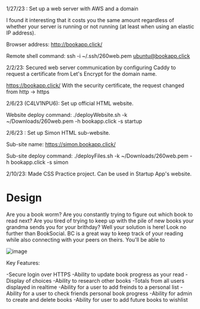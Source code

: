 1/27/23 :
Set up a web server with AWS and a domain

I found it interesting that it costs you the same amount regardless of whether your server is running or not running (at least when using an elastic IP address).

Browser address: http://bookapp.click/

Remote shell command: ssh -i ~/.ssh/260web.pem ubuntu@bookapp.click

2/2/23:
Secured web server communication by configuring Caddy to request a certificate from Let's Encrypt for the domain name.

https://bookapp.click/
With the security certificate, the request changed from http -> https

2/6/23 (C4LV1NPU6):
Set up official HTML website.


Website deploy command: ./deployWebsite.sh -k ~/Downloads/260web.pem -h bookapp.click -s startup


2/6/23 :
Set up Simon HTML sub-website.


Sub-site name: https://simon.bookapp.click/

Sub-site deploy command: ./deployFiles.sh -k ~/Downloads/260web.pem -h bookapp.click -s simon

2/10/23:
Made CSS Practice project. Can be used in Startup App's website.


# Design

Are you a book worm? Are you constantly trying to figure out which book to read next? Are you tired of trying to keep up with the pile of new books your grandma sends you for your brithday? Well your solution is here!
Look no further than BookSocial. BC is a great way to keep track of your reading while also connecting with your peers on theirs. You'll be able to 

![image](https://user-images.githubusercontent.com/56054621/215150230-fcd7d947-117e-4cfb-b74c-0e050603bb79.png)

Key Features:

  -Secure login over HTTPS
  -Ability to update book progress as your read
  -Display of choices
  -Ability to research other books
  -Totals from all users displayed in realtime
  -Ability for a user to add freinds to a personal list
  -Ability for a user to check friends personal book progress
  -Ability for admin to create and delete books
  -Ability for user to add future books to wishlist
